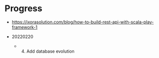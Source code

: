 # Progress
- https://ixorasolution.com/blog/how-to-build-rest-api-with-scala-play-framework-1

- 20220220
	- 4. Add database evolution